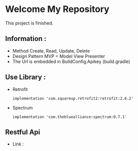 # Welcome My Repository 
This project is finished.

## Information :
- Method Create, Read, Update, Delete
- Design Pattern MVP = Model View Presenter
- The Url is embedded in BuildConfig.Apikey (build.gradle)

## Use Library :
- Retrofit

  ```
  implementation 'com.squareup.retrofit2:retrofit:2.6.2'
  ```
  
- Spectrum

  ```
  implementation 'com.thebluealliance:spectrum:0.7.1'
  ```
## Restful Api
- Link : 
